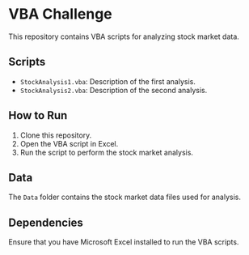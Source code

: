 # VBA Challenge

This repository contains VBA scripts for analyzing stock market data.

## Scripts

- `StockAnalysis1.vba`: Description of the first analysis.
- `StockAnalysis2.vba`: Description of the second analysis.

## How to Run

1. Clone this repository.
2. Open the VBA script in Excel.
3. Run the script to perform the stock market analysis.

## Data

The `Data` folder contains the stock market data files used for analysis.

## Dependencies

Ensure that you have Microsoft Excel installed to run the VBA scripts.

